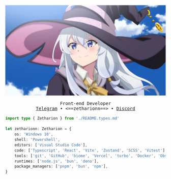 <div align="center">

<img src="./assets/wallpaper.png" alt="it's anime wallpaper if u don't see it" />

<pre>
Front-end Developer
<a href="https://t.me/zetharionn">Telegram</a> • <==zetharionn==> • <a href="https://discord.com/users/599225121877524500">Discord</a>
</pre>

</div>

```typescript
import type { Zetharion } from './README.types.md'

let zetharionn: Zetharion = {
	os: 'Windows 10',
	shell: 'Powershell',
	editors: ['Visual Studio Code'],
	code: ['Typescript', 'React', 'Vite', 'Zustand', 'SCSS', 'Vitest'],
	tools: ['git', 'GitHub', 'biome', 'Vercel', 'turbo', 'Docker', 'Obsidian'],
	runtimes: ['node.js', 'bun', 'deno'],
	package_managers: ['pnpm', 'bun', 'npm'],
}
```
